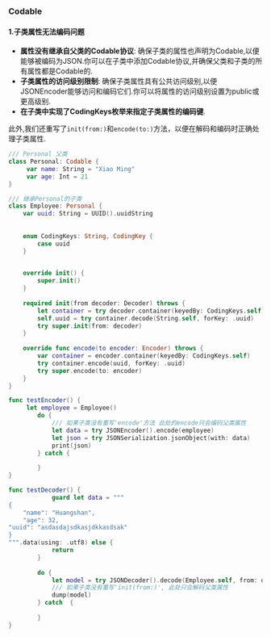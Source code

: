 ### Codable
#### 1.子类属性无法编码问题
* **属性没有继承自父类的Codable协议**: 确保子类的属性也声明为Codable,以便能够被编码为JSON.你可以在子类中添加Codable协议,并确保父类和子类的所有属性都是Codable的.
* **子类属性的访问级别限制**: 确保子类属性具有公共访问级别,以便JSONEncoder能够访问和编码它们.你可以将属性的访问级别设置为public或更高级别.
* **在子类中实现了CodingKeys枚举来指定子类属性的编码键**.

此外,我们还重写了`init(from:)`和`encode(to:)`方法，以便在解码和编码时正确处理子类属性.
```Swift
/// Personal 父类
class Personal: Codable {
     var name: String = "Xiao Ming"
     var age: Int = 21
}

/// 继承Personal的子类
class Employee: Personal {
    var uuid: String = UUID().uuidString
    
    
    enum CodingKeys: String, CodingKey {
        case uuid
    }

    
    override init() {
        super.init()
    }
    
    required init(from decoder: Decoder) throws {
        let container = try decoder.container(keyedBy: CodingKeys.self)
        self.uuid = try container.decode(String.self, forKey: .uuid)
        try super.init(from: decoder)
    }
    
    override func encode(to encoder: Encoder) throws {
        var container = encoder.container(keyedBy: CodingKeys.self)
        try container.encode(uuid, forKey: .uuid)
        try super.encode(to: encoder)
    }
}

func testEncoder() {
     let employee = Employee()
        do {
            /// 如果子类没有重写'encode'方法 此处的encode只会编码父类属性
            let data = try JSONEncoder().encode(employee)
            let json = try JSONSerialization.jsonObject(with: data)
            print(json)
        } catch {
        
        }
}

func testDecoder() {
            guard let data = """
{
    "name": "Huangshan",
    "age": 32,
"uuid": "asdasdajsdkasjdkkasdsak"
}
""".data(using: .utf8) else {
            return
        }
        
        do {
            let model = try JSONDecoder().decode(Employee.self, from: data)
            /// 如果子类没有重写'init(from:)', 此处只会解码父类属性
            dump(model)
        } catch  {
            
        }
}
```